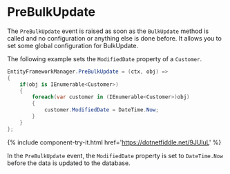 # PreBulkUpdate

The `PreBulkUpdate` event is raised as soon as the `BulkUpdate` method is called and no configuration or anything else is done before. It allows you to set some global configuration for BulkUpdate. 

The following example sets the `ModifiedDate` property of a `Customer`.

```csharp
EntityFrameworkManager.PreBulkUpdate = (ctx, obj) => 
{
    if(obj is IEnumerable<Customer>) 
    {
        foreach(var customer in (IEnumerable<Customer>)obj)
        {
            customer.ModifiedDate = DateTime.Now;
        }
    }
};
```

{% include component-try-it.html href='https://dotnetfiddle.net/9JUluL' %}

In the `PreBulkUpdate` event, the `ModifiedDate` property is set to `DateTime.Now` before the data is updated to the database.
